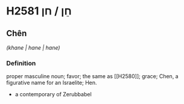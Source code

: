 # H2581 חֵן / חן

## Chên

_(khane | hane | hane)_

### Definition

proper masculine noun; favor; the same as [[H2580]]; grace; Chen, a figurative name for an Israelite; Hen.

- a contemporary of Zerubbabel
